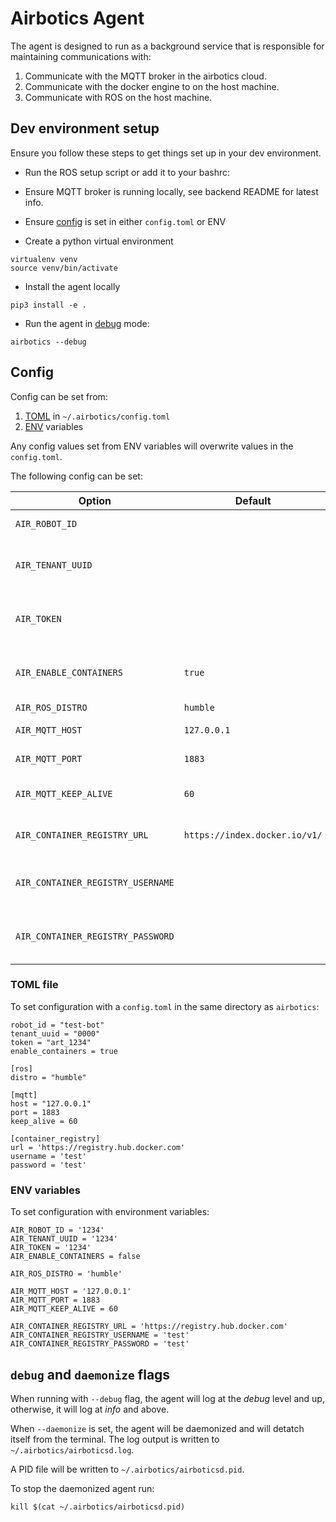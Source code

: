 # Airbotics Agent

The agent is designed to run as a background service that is responsible for maintaining communications with:

1. Communicate with the MQTT broker in the airbotics cloud.
2. Communicate with the docker engine to on the host machine.
3. Communicate with ROS on the host machine.


## Dev environment setup
Ensure you follow these steps to get things set up in your dev environment.

* Run the ROS setup script or add it to your bashrc:


* Ensure MQTT broker is running locally, see backend README for latest info. 

* Ensure [config](#config) is set in either `config.toml` or ENV

* Create a python virtual environment

```
virtualenv venv
source venv/bin/activate
```

* Install the agent locally
```
pip3 install -e .
```

* Run the agent in [debug](#debug-flag) mode:
```
airbotics --debug
```



## Config
Config can be set from:
1. [TOML](#toml-file) in `~/.airbotics/config.toml`
2. [ENV](#env-variables) variables

Any config values set from ENV variables will overwrite values in the `config.toml`.

The following config can be set:

| Option | Default | Description| 
|--------|---------|------------|
| `AIR_ROBOT_ID`| | The ID of robot |
| `AIR_TENANT_UUID`|  | The ID of the tenant who owns the robot  |
| `AIR_TOKEN`|  | Auth token for robot to authenticate with |
| `AIR_ENABLE_CONTAINERS`| `true` | Connect agent to the docker daemon |
| `AIR_ROS_DISTRO`| `humble` | ROS distro |
| `AIR_MQTT_HOST`| `127.0.0.1` | The MQTT host |
| `AIR_MQTT_PORT`| `1883` | The MQTT port  |
| `AIR_MQTT_KEEP_ALIVE`| `60` | The MQTT keep alive in seconds |
| `AIR_CONTAINER_REGISTRY_URL`| `https://index.docker.io/v1/` | Private container registry url |
| `AIR_CONTAINER_REGISTRY_USERNAME`|  | Private container registry username |
| `AIR_CONTAINER_REGISTRY_PASSWORD`|  | Private container registry password |



### TOML file
To set configuration with a `config.toml` in the same directory as `airbotics`:
```
robot_id = "test-bot"
tenant_uuid = "0000"
token = "art_1234"
enable_containers = true

[ros]
distro = "humble"

[mqtt]
host = "127.0.0.1"
port = 1883
keep_alive = 60

[container_registry]
url = 'https://registry.hub.docker.com'
username = 'test'
password = 'test'
```

### ENV variables
To set configuration with environment variables:
```
AIR_ROBOT_ID = '1234'
AIR_TENANT_UUID = '1234'
AIR_TOKEN = '1234'
AIR_ENABLE_CONTAINERS = false

AIR_ROS_DISTRO = 'humble'

AIR_MQTT_HOST = '127.0.0.1'
AIR_MQTT_PORT = 1883
AIR_MQTT_KEEP_ALIVE = 60

AIR_CONTAINER_REGISTRY_URL = 'https://registry.hub.docker.com'
AIR_CONTAINER_REGISTRY_USERNAME = 'test'
AIR_CONTAINER_REGISTRY_PASSWORD = 'test'
```


## `debug` and `daemonize` flags
When running with `--debug` flag, the agent will log at the *debug* level and up, otherwise, it will log at *info* and above.

When `--daemonize` is set, the agent will be daemonized and will detatch itself from the terminal. The log output is written to `~/.airbotics/airboticsd.log`. 

A PID file will be written to `~/.airbotics/airboticsd.pid`.

To stop the daemonized agent run:
```
kill $(cat ~/.airbotics/airboticsd.pid)
```

<!--

## MQTT Topics

All topics follow the format: 
```
<api-version>/<team-id>/<bot-id>/<topic>
```

So for example a robot with the id `0000` in team `0000` publishing to the `diagnosis` topic on version `v1` of the API  would publish to the following:

```
v1/0000/0000/diagnosis
```

### Subscribed topics

| Topic | Description | Payload | QoS | 
|-------|-------------|---------|-----|
| `cmd`   | Publish to a ROS topic OR start a ROS action OR start a ROS service | `{ "key": "value1", "key2": "value2" }`  | 0 |
|  | *coming soon* | *coming soon*  | 0 |



## Testing

Publish mqtt message
```
mosquitto_pub -h localhost -t <api_version>/<teanant_id>/<bot_id>/<topic> 

mosquitto_pub -h localhost -t v0/11111111-1111-1111-1111-111111111111/violet/test -m 'test' -u air-backend -P pass

```

## Running in container
** Not worried about running in a container fow now! **

```
# build for noetic
docker build -t airbotics/agent-noetic .

# start the container
docker run -it --name agent --rm --network=host \
    -v /var/run/docker.sock:/var/run/docker.sock \
    airbotics/agent-noetic

# run the agent
python3 airboticsd.py -d -r noetic
```
-->







